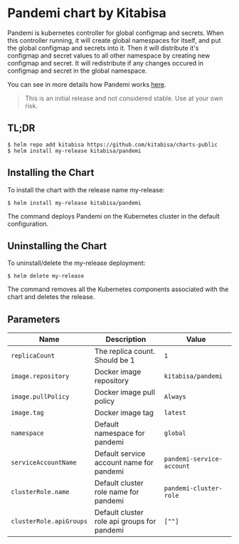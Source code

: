 # Pandemi chart by Kitabisa
Pandemi is kubernetes controller for global configmap and secrets.
When this controller running, it will create global namespaces for itself, and put the global configmap and secrets into
it.
Then it will distribute it's configmap and secret values to all other namespace by creating new configmap and secret.
It will redistribute if any changes occured in configmap and secret in the global namespace.

You can see in more details how Pandemi works [here](https://github.com/kitabisa/pandemi/blob/master/README.md).

> This is an initial release and not considered stable. Use at your own risk.

## TL;DR
```shell
$ helm repo add kitabisa https://github.com/kitabisa/charts-public
$ helm install my-release kitabisa/pandemi
```

## Installing the Chart
To install the chart with the release name my-release:

```shell
$ helm install my-release kitabisa/pandemi
```
The command deploys Pandemi on the Kubernetes cluster in the default configuration.

## Uninstalling the Chart
To uninstall/delete the my-release deployment:

```shell
$ helm delete my-release
```
The command removes all the Kubernetes components associated with the chart and deletes the release.

## Parameters
| Name                      | Description                                      | Value                      |
| ------------------------- | -------------------------------------------------| -------------------------- |
| `replicaCount`            | The replica count. Should be 1                   | `1`                        |
| `image.repository`        | Docker image repository                          | `kitabisa/pandemi`         |
| `image.pullPolicy`        | Docker image pull policy                         | `Always`                   |
| `image.tag`               | Docker image tag                                 | `latest`                   |
| `namespace`               | Default namespace for pandemi                    | `global`                   |
| `serviceAccountName`      | Default service account name for pandemi         | `pandemi-service-account`  |
| `clusterRole.name`        | Default cluster role name for pandemi            | `pandemi-cluster-role`     |
| `clusterRole.apiGroups`   | Default cluster role api groups for pandemi      | `[""]`                       |